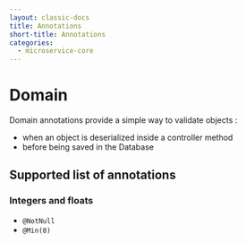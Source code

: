 ```yaml
---
layout: classic-docs
title: Annotations
short-title: Annotations
categories:
  - microservice-core
---
```


# Domain

Domain annotations provide a simple way to validate objects :

- when an object is deserialized inside a controller method
- before being saved in the Database

## Supported list of annotations

### Integers and floats

- `@NotNull`
- `@Min(0)`
